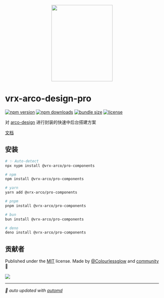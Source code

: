 <p align="center">
<img src="https://vrx-arco.github.io/arco-design-pro/favicon.svg" width="200" height="250">
</p>

# vrx-arco-design-pro

<!-- automd:badges color="orange" license licenseBranch  bundlephobia packagephobia name="@vrx-arco/pro-components" -->

[![npm version](https://img.shields.io/npm/v/@vrx-arco/pro-components?color=orange)](https://npmjs.com/package/@vrx-arco/pro-components)
[![npm downloads](https://img.shields.io/npm/dm/@vrx-arco/pro-components?color=orange)](https://npm.chart.dev/@vrx-arco/pro-components)
[![bundle size](https://img.shields.io/bundlephobia/minzip/@vrx-arco/pro-components?color=orange)](https://bundlephobia.com/package/@vrx-arco/pro-components)
[![license](https://img.shields.io/github/license/vrx-arco/arco-design-pro?color=orange)](https://github.com/vrx-arco/arco-design-pro/blob/true/LICENSE)

<!-- /automd -->

对 [arco-design](https://arco.design/) 进行封装的快速中后台搭建方案

[文档](https://vrx-arco.github.io/arco-design-pro/)

## 安装

<!-- automd:pm-install name="@vrx-arco/pro-components" -->

```sh
# ✨ Auto-detect
npx nypm install @vrx-arco/pro-components

# npm
npm install @vrx-arco/pro-components

# yarn
yarn add @vrx-arco/pro-components

# pnpm
pnpm install @vrx-arco/pro-components

# bun
bun install @vrx-arco/pro-components

# deno
deno install @vrx-arco/pro-components
```

<!-- /automd -->

## 贡献者
<!-- automd:contributors author="Colourlessglow" license="MIT" -->

Published under the [MIT](https://github.com/vrx-arco/arco-design-pro/blob/main/LICENSE) license.
Made by [@Colourlessglow](https://github.com/Colourlessglow) and [community](https://github.com/vrx-arco/arco-design-pro/graphs/contributors) 💛
<br><br>
<a href="https://github.com/vrx-arco/arco-design-pro/graphs/contributors">
<img src="https://contrib.rocks/image?repo=vrx-arco/arco-design-pro" />
</a>

<!-- /automd -->

<!-- automd:with-automd -->

---

_🤖 auto updated with [automd](https://automd.unjs.io)_

<!-- /automd -->
